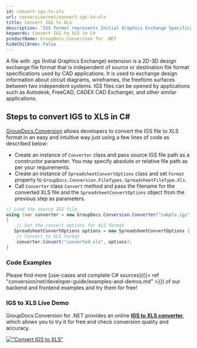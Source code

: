 ```yaml
---
id: convert-igs-to-xls
url: conversion/net/convert-igs-to-xls
title: Convert IGS to XLS
description: "IGS format represents Initial Graphics Exchange Specification (IGES) with .igs extension. Learn how to convert IGS to XLS file programmatically in C# language using GroupDocs.Conversion for .NET library."
keywords: Convert IGS to XLS in C#
productName: GroupDocs.Conversion for .NET
hideChildren: False
---
```


A file with .igs (Initial Graphics Exchange) extension is a 2D-3D design exchange file format that is independent of source or destination file format specifications used by CAD applications. It is used to exchange design information about circuit diagrams, wireframes, the freeform surfaces between two independent systems. IGS files can be opened by applications such as Autodesk, FreeCAD, CADEX CAD Exchanger, and other similar applications.

## Steps to convert IGS to XLS in C#

[GroupDocs.Conversion](https://products.groupdocs.com/conversion/net) allows developers to convert the IGS file to XLS format in an easy and intuitive way just using a few lines of code as described below:

* Create an instance of `Converter` class and pass source IGS file path as a constructor parameter. You may specify absolute or relative file path as per your requirements. 
* Create an instance of `SpreadsheetConvertOptions` class and set `Format` property to `GroupDocs.Conversion.FileTypes.SpreadsheetFileType.Xls`.
* Call `Converter` class `Convert` method and pass the filename for the converted XLS file and the `SpreadsheetConvertOptions` object from the previous step as parameters.

```csharp
// Load the source IGS file
using (var converter = new GroupDocs.Conversion.Converter("sample.igs"))
{
    // Set the convert options for XLS format
   SpreadsheetConvertOptions options = new SpreadsheetConvertOptions { Format = GroupDocs.Conversion.FileTypes.SpreadsheetFileType.Xls };
    // Convert to XLS format
    converter.Convert("converted.xls", options);
}
```

### Code Examples

Please find more [use-cases and complete C# sources]({{< ref "conversion/net/developer-guide/examples-and-demos.md" >}}) of our backend and frontend examples and try them for free!

### IGS to XLS Live Demo

GroupDocs.Conversion for .NET provides an online [**IGS to XLS converter**](https://products.groupdocs.app/conversion/igs-to-xls), which allows you to try it for free and check conversion quality and accuracy.

[!["Convert IGS to XLS"](conversion/net/images/convert-to-xls/convert-igs-to-xls.png)](https://products.groupdocs.app/conversion/igs-to-xls)